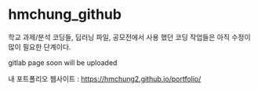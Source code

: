 # hmchung_github
학교 과제/분석 코딩들, 딥러닝 파일, 공모전에서 사용 했던 코딩 작업들은 아직 수정이 많이 필요한 단계이다. 

gitlab page soon will be uploaded

내 포트폴리오 웹사이트 : https://hmchung2.github.io/portfolio/
